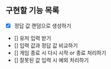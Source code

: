 ## 구현할 기능 목록

- [x] 정답 값 랜덤으로 생성하기
- [] 유저 입력 받기
- [] 입력 값과 정답 값 비교하기
- [] 게임 종료 시 다시 시작 or 종료 처리하기
- [] 잘못된 값 입력 시 예외 처리하기
